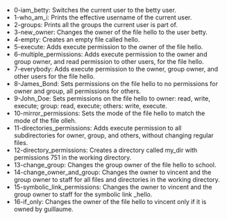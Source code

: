 - 0-iam_betty: Switches the current user to the betty user.
- 1-who_am_i: Prints the effective username of the current user.
- 2-groups: Prints all the groups the current user is part of.
- 3-new_owner: Changes the owner of the file hello to the user betty.
- 4-empty: Creates an empty file called hello.
- 5-execute: Adds execute permission to the owner of the file hello.
- 6-multiple_permissions: Adds execute permission to the owner and group owner, and read permission to other users, for the file hello.
- 7-everybody: Adds execute permission to the owner, group owner, and other users for the file hello.
- 8-James_Bond: Sets permissions on the file hello to no permissions for owner and group, all permissions for others.
- 9-John_Doe: Sets permissions on the file hello to owner: read, write, execute; group: read, execute; others: write, execute.
- 10-mirror_permissions: Sets the mode of the file hello to match the mode of the file olleh.
- 11-directories_permissions: Adds execute permission to all subdirectories for owner, group, and others, without changing regular files.
- 12-directory_permissions: Creates a directory called my_dir with permissions 751 in the working directory.
- 13-change_group: Changes the group owner of the file hello to school.
- 14-change_owner_and_group: Changes the owner to vincent and the group owner to staff for all files and directories in the working directory.
- 15-symbolic_link_permissions: Changes the owner to vincent and the group owner to staff for the symbolic link _hello.
- 16-if_only: Changes the owner of the file hello to vincent only if it is owned by guillaume.
